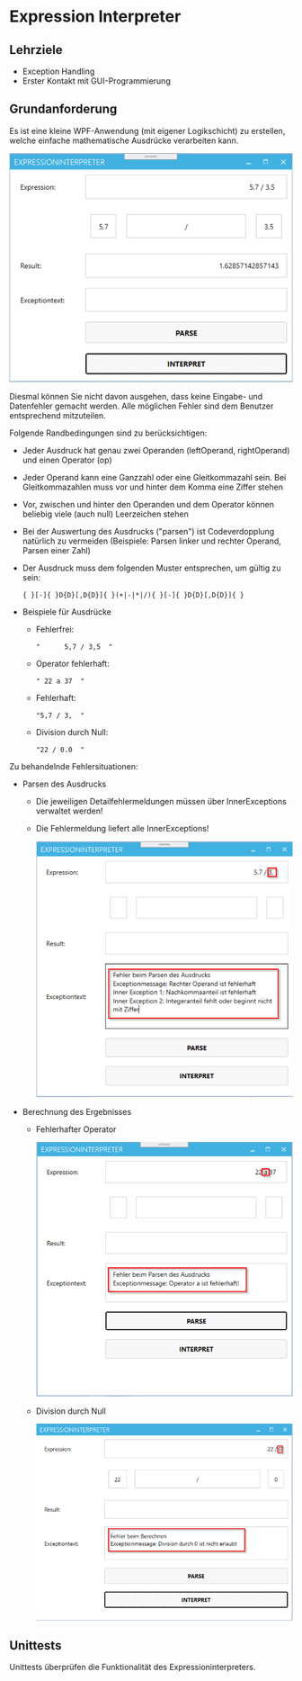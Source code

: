 # Expression Interpreter

## Lehrziele

* Exception Handling
* Erster Kontakt mit GUI-Programmierung

## Grundanforderung

Es ist eine kleine WPF-Anwendung (mit eigener Logikschicht) zu erstellen, welche einfache mathematische Ausdrücke verarbeiten kann.

 ![Übersicht](./images/screenshot-01.png)

Diesmal können Sie nicht davon ausgehen, dass keine Eingabe- und Datenfehler gemacht werden. Alle möglichen Fehler sind dem Benutzer entsprechend mitzuteilen.

Folgende Randbedingungen sind zu berücksichtigen:

  * Jeder Ausdruck hat genau zwei Operanden (leftOperand, rightOperand) und einen Operator (op)
  * Jeder Operand kann eine Ganzzahl oder eine Gleitkommazahl sein. Bei Gleitkommazahlen muss vor und hinter dem Komma eine Ziffer stehen
  * Vor, zwischen und hinter den Operanden und dem Operator können beliebig viele (auch null) Leerzeichen stehen
  * Bei der Auswertung des Ausdrucks ("parsen") ist Codeverdopplung natürlich zu vermeiden (Beispiele: Parsen linker und rechter Operand, Parsen einer Zahl)
  * Der Ausdruck muss dem folgenden Muster entsprechen, um gültig zu sein:
	
    ```
    { }[-]{ }D{D}[,D{D}]{ }(+|-|*|/){ }[-]{ }D{D}[,D{D}]{ }
    ```
  * Beispiele für Ausdrücke
    * Fehlerfrei:
      ```
      "      5,7 / 3,5  "
      ```
    * Operator fehlerhaft:
      ```
      " 22 a 37  "
      ```
    * Fehlerhaft:
      ```
      "5,7 / 3,  "
      ```
    * Division durch Null:
      ```
      "22 / 0.0  "
      ```


Zu behandelnde Fehlersituationen:


  * Parsen des Ausdrucks
    * Die jeweiligen Detailfehlermeldungen müssen über InnerExceptions verwaltet werden!
    * Die Fehlermeldung liefert alle InnerExceptions!

      ![Übersicht](./images/screenshot-02.png)

 

  * Berechnung des Ergebnisses
    * Fehlerhafter Operator

      ![Übersicht](./images/screenshot-03.png)

 
    * Division durch Null

      ![Übersicht](./images/screenshot-04.png)

 
## Unittests

Unittests überprüfen die Funktionalität des Expressioninterpreters. 
